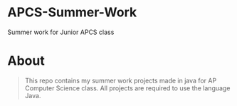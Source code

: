 # APCS-Summer-Work
Summer work for Junior APCS class
# About
> This repo contains my summer work projects made in java for AP Computer Science class.
> All projects are required to use the language Java.
